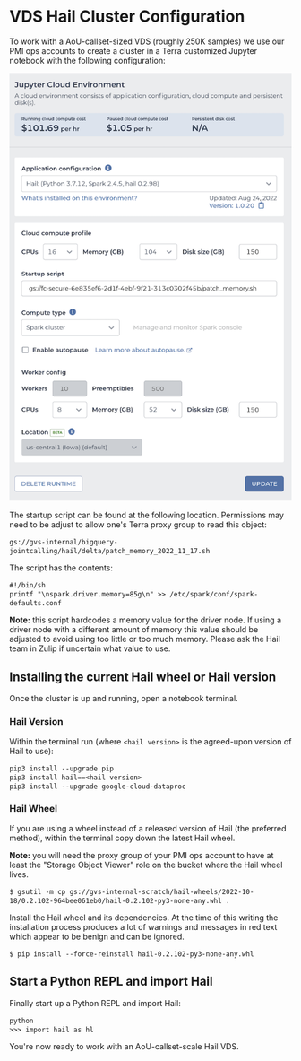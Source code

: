 # VDS Hail Cluster Configuration

To work with a AoU-callset-sized VDS (roughly 250K samples) we use our PMI ops accounts to create a cluster in a Terra
customized Jupyter notebook with the following configuration:

![AoU Delta Cluster Config](AoU%20Delta%20VDS%20Cluster%20Configuration.png)

The startup script can be found at the following location. Permissions may need to be adjust to allow one's
Terra proxy group to read this object:

```
gs://gvs-internal/bigquery-jointcalling/hail/delta/patch_memory_2022_11_17.sh
```

The script has the contents:

```shell
#!/bin/sh
printf "\nspark.driver.memory=85g\n" >> /etc/spark/conf/spark-defaults.conf
```

**Note:** this script hardcodes a memory value for the driver node. If using a driver node with a different amount of
memory this value should be adjusted to avoid using too little or too much memory. Please ask the Hail team in Zulip if
uncertain what value to use.

## Installing the current Hail wheel or Hail version

Once the cluster is up and running, open a notebook terminal. 

### Hail Version ###

Within the terminal run (where `<hail version>` is the agreed-upon version of Hail to use):

```
pip3 install --upgrade pip
pip3 install hail==<hail version>
pip3 install --upgrade google-cloud-dataproc

```


### Hail Wheel ###

If you are using a wheel instead of a released version of Hail (the preferred method), within the terminal copy down the latest Hail wheel. 

**Note:** you will need the proxy group of your PMI ops account to have at least the "Storage Object Viewer" role on the
bucket where the Hail wheel lives.


```
$ gsutil -m cp gs://gvs-internal-scratch/hail-wheels/2022-10-18/0.2.102-964bee061eb0/hail-0.2.102-py3-none-any.whl .
```

Install the Hail wheel and its dependencies. At the time of this writing the installation process produces a lot of
warnings and messages in red text which appear to be benign and can be ignored.

```
$ pip install --force-reinstall hail-0.2.102-py3-none-any.whl
```

## Start a Python REPL and import Hail

Finally start up a Python REPL and import Hail:

```
python
>>> import hail as hl
```

You're now ready to work with an AoU-callset-scale Hail VDS. 

